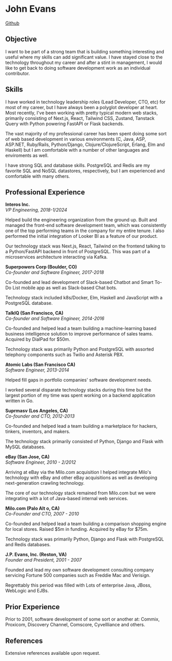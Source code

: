 # John Evans

[Github](http://github.com/lgastako/)

## Objective

I want to be part of a strong team that is building something interesting and
useful where my skills can add significant value. I have stayed close to the
technology throughout my career and after a stint in management, I would like to
get back to doing software development work as an individual contributor.

## Skills

I have worked in technology leadership roles (Lead Developer, CTO, etc) for most
of my career, but I have always been a polyglot developer at heart. Most
recently, I've been working with pretty typical modern web stacks, primarily
consisting of Next.js, React, Tailwind CSS, Zustand, Tanstack Query with Python
powering FastAPI or Flask backends.

The vast majority of my professional career has been spent doing some sort of
web based development in various environments (C, Java, ASP, ASP.NET,
Ruby/Rails, Python/Django, Clojure/ClojureScript, Erlang, Elm and Haskell) but I
am comfortable with a number of other languages and enviroments as well.

I have strong SQL and database skills. PostgreSQL and Redis are my favorite SQL
and NoSQL datastores, respectively, but I am experienced and comfortable with
many others.


## Professional Experience

**Interos Inc.**<br>
*VP Engineering, 2018-1/2024*

Helped build the engineering organization from the ground up. Built and managed
the front-end software development team, which was consistently one of the top
performing teams in the company for my entire tenure. I also performed the
initial integration of Looker BI as a feature of our product.

Our technology stack was Next.js, React, Tailwind on the frontend talking to a
Python/FastAPI backend in front of PostgreSQL. This was part of a microservices
architecture interacting via Kafka.


**Superpowers Corp (Boulder, CO)**<br>
*Co-founder and Software Engineer, 2017-2018*

Co-founded and lead development of Slack-based Chatbot and Smart To-Do List
mobile app as well as Slack-based Chat bots.

Technology stack included k8s/Docker, Elm, Haskell and JavaScript with a
PostgreSQL database.


**TalkIQ (San Francisco, CA)**<br>
*Co-founder and Software Engineer, 2014-2016*

Co-founded and helped lead a team building a machine-learning based business
intelligence solution to improve performance of sales teams.  Acquired by
DialPad for $50m.

Technology stack was primarily Python and PostgreSQL with assorted telephony
components such as Twilio and Asterisk PBX.


**Atomic Labs (San Francisco CA)**<br>
*Software Engineer, 2013-2014*

Helped fill gaps in portfolio companies' software development needs.

I worked several disparate technology stacks during this time but the largest
portion of my time was spent working on a backend application written in Go.

**Suprmasv (Los Angeles, CA)**<br>
*Co-founder and CTO, 2012-2013*

Co-founded and helped lead a team building a marketplace for hackers, tinkers,
inventors, and makers.

The technology stack primarily consisted of Python, Django and Flask with MySQL
databases.


**eBay (San Jose, CA)**<br>
*Software Engineer, 2010 - 2/2012*

Arriving at eBay via the Milo.com acquisition I helped integrate Milo's
technology with eBay and other eBay acquisitions as well as developing
next-generation crawling technology.

The core of our technology stack remained from Milo.com but we were integrating
with a lot of Java-based internal web services.

**Milo.com (Palo Alt o, CA)**<br>
*Co-Founder and CTO, 2007 - 2010*

Co-founded and helped lead a team building a comparison shopping engine for
local stores.  Raised $5m in funding.  Acquired by eBay for $75m.

Technology stack was primarily Python, Django and Flask with PostgreSQL and
Redis databases.


**J.P. Evans, Inc. (Reston, VA)**<br>
*Founder and President, 2001 - 2007*

Founded and lead my own software development consulting company servicing
Fortune 500 companies such as Freddie Mac and Verisign.

Regrettably this period was filled with Lots of enterprise Java, JBoss, WebLogic
and EJBs.


## Prior Experience

Prior to 2001, software development of some sort or another at:
Commix, Proxicom, Discovery Channel, Comscore, Cyvellliance and others.


## References

Extensive references available upon request.
